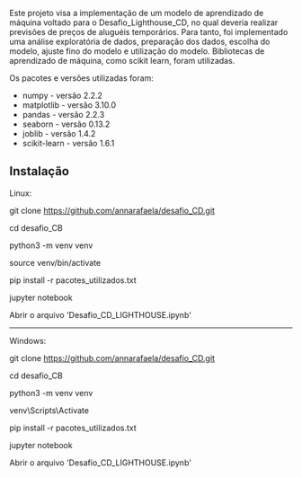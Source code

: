 
Este projeto visa a implementação de um modelo de aprendizado de máquina voltado para o Desafio_Lighthouse_CD, no qual deveria realizar previsões de preços de aluguéis temporários. Para tanto, foi implementado uma análise exploratória de dados, preparação dos dados, escolha do modelo, ajuste fino do modelo e utilização do modelo. Bibliotecas de aprendizado de máquina, como scikit learn, foram utilizadas. 

Os pacotes e versões utilizadas foram:
* numpy         - versão 2.2.2
* matplotlib    - versão 3.10.0
* pandas        - versão 2.2.3
* seaborn       - versão 0.13.2
* joblib        - versão 1.4.2
* scikit-learn  - versão 1.6.1


## Instalação

Linux:

git clone https://github.com/annarafaela/desafio_CD.git

cd desafio_CB

python3 -m venv venv

source venv/bin/activate

pip install -r pacotes_utilizados.txt

jupyter notebook

Abrir o arquivo 'Desafio_CD_LIGHTHOUSE.ipynb'

---

Windows:

git clone https://github.com/annarafaela/desafio_CD.git

cd desafio_CB

python3 -m venv venv

venv\Scripts\Activate

pip install -r pacotes_utilizados.txt

jupyter notebook

Abrir o arquivo 'Desafio_CD_LIGHTHOUSE.ipynb'
